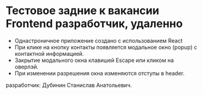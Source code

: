 # Тестовое задние к вакансии Frontend разработчик, удаленно

- Однастроничное приложение создано с использованием React
- При клике на кнопку контакты появляется модальное окно (popup) c контактной информацией.
- Закрытие модального окна клавишей Escape или кликом на оверлэй.
- При изменении разрешения окна изменяются отступы в header.

разработчик:  Дубинин Станислав Анатольевич.
